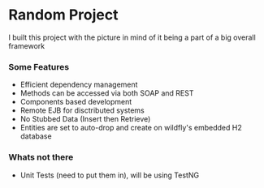# Random Project

I built this project with the picture in mind of it being a part of a big overall framework

### Some Features

  - Efficient dependency management 
  - Methods can be accessed via both SOAP and REST
  - Components based development
  - Remote EJB for disctributed systems
  - No Stubbed Data (Insert then Retrieve)
  - Entities are set to auto-drop and create on wildfly's embedded H2 database 

### Whats not there

- Unit Tests (need to put them in), will be using TestNG
